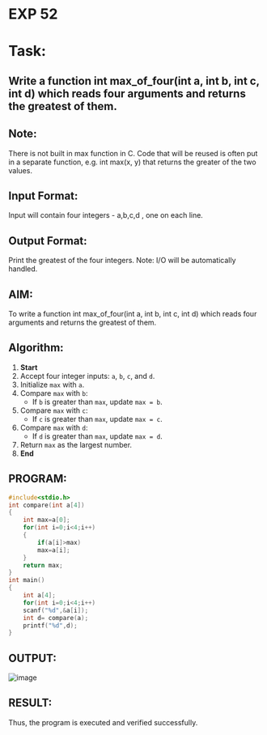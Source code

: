 # EXP 52
# Task:

## Write a function int max_of_four(int a, int b, int c, int d) which reads four arguments and returns the greatest of them.

## Note:

There is not built in max function in C. Code that will be reused is often put in a separate function, e.g. int max(x, y) that returns the greater of the two values.

## Input Format:

Input will contain four integers - a,b,c,d , one on each line.

## Output Format:

Print the greatest of the four integers.
Note: I/O will be automatically handled.
## AIM:
 To write a function int max_of_four(int a, int b, int c, int d) which reads four arguments and returns the greatest of them.
 ## Algorithm:

1. **Start**  
2. Accept four integer inputs: `a`, `b`, `c`, and `d`.  
3. Initialize `max` with `a`.  
4. Compare `max` with `b`:  
   - If `b` is greater than `max`, update `max = b`.  
5. Compare `max` with `c`:  
   - If `c` is greater than `max`, update `max = c`.  
6. Compare `max` with `d`:  
   - If `d` is greater than `max`, update `max = d`.  
7. Return `max` as the largest number.  
8. **End**  


 

## PROGRAM:
```c program
#include<stdio.h>
int compare(int a[4])
{
    int max=a[0];
    for(int i=0;i<4;i++)
    {
        if(a[i]>max)
        max=a[i];
    }
    return max;
}
int main()
{
    int a[4];
    for(int i=0;i<4;i++)
    scanf("%d",&a[i]);
    int d= compare(a);
    printf("%d",d);
}
```
## OUTPUT:
![image](https://github.com/user-attachments/assets/aba6d6ba-c7c3-4607-9f04-a740cafd9845)
## RESULT:
Thus, the program is executed and verified successfully.
